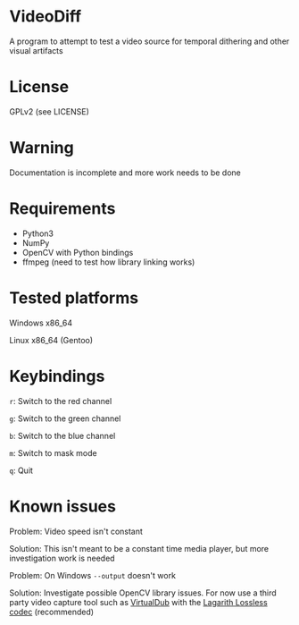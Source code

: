 VideoDiff
=========

A program to attempt to test a video source for temporal dithering and other visual artifacts

# License

GPLv2 (see LICENSE)

# Warning

Documentation is incomplete and more work needs to be done

# Requirements

- Python3
- NumPy
- OpenCV with Python bindings
- ffmpeg (need to test how library linking works)

# Tested platforms
Windows x86_64

Linux x86_64 (Gentoo)

# Keybindings

`r`: Switch to the red channel

`g`: Switch to the green channel

`b`: Switch to the blue channel

`m`: Switch to mask mode

`q`: Quit

# Known issues
Problem: Video speed isn't constant

Solution: This isn't meant to be a constant time media player, but more investigation work is needed


Problem: On Windows `--output` doesn't work

Solution: Investigate possible OpenCV library issues. For now use a third party video capture tool such as [VirtualDub](https://www.videohelp.com/software/Virtualdub) with the [Lagarith Lossless codec](https://lags.leetcode.net/codec.html) (recommended)
